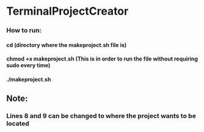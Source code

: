 # TerminalProjectCreator

### How to run:
#### cd (directory where the **makeproject.sh** file is)
#### chmod +x makeproject.sh (This is in order to run the file without requiring sudo every time)
#### ./makeproject.sh


## Note:
### Lines 8 and 9 can be changed to where the project wants to be located
